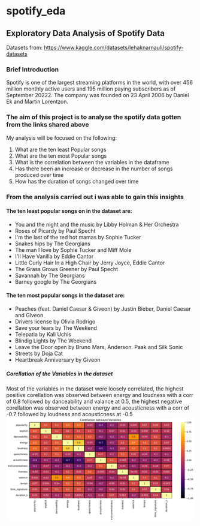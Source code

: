 # spotify_eda
## Exploratory Data Analysis of Spotify Data 
Datasets from: https://www.kaggle.com/datasets/lehaknarnauli/spotify-datasets

### Brief Introduction
Spotify is one of the largest streaming platforms in the world, with over 456 million monthly active users and 195 million paying subscribers as of September 20222. The company was founded on 23 April 2006 by Daniel Ek and Martin Lorentzon.

### The aim of this project is to analyse the spotify data gotten from the links shared above
My analysis will be focused on the following:
1. What are the ten least Popular songs
2. What are the ten most Popular songs 
3. What is the correlation between the variables in the dataframe 
4. Has there been an increase or decrease in the number of songs produced over time
5. How has the duration of songs changed over time

### From the analysis carried out i was able to gain this insights 

#### The ten least popular songs on in the dataset are: 
- You and the night and the music by Libby Holman & Her Orchestra
- Roses of Picardy by Paul Specht
- I'm the last of the red hot mamas by Sophie Tucker
- Snakes hips by The Georgians
- The man I love by Sophie Tucker and Miff Mole
- I'll Have Vanilla by Eddie Cantor
- Little Curly Hair In a High Chair by Jerry Joyce, Eddie Cantor
- The Grass Grows Greener by Paul Specht
- Savannah by The Georgians
- Barney google by The Georgians

#### The ten most popular songs in the dataset are:
- Peaches (feat. Daniel Caesar & Giveon) by Justin Bieber, Daniel Caesar and Giveon
- Drivers license by Olivia Rodrigo
- Save your tears by The Weekend
- Telepatia by Kali Uchis
- Blindig Lights by The Weekend
- Leave the Door open by Bruno Mars, Anderson. Paak and Silk Sonic
- Streets by Doja Cat
- Heartbreak Anniversary by Giveon

##### Corellation of the Variables in the dataset
Most of the variables in the dataset were loosely correlated, the highest positive corellation was observed between energy and loudness with a corr of 0.8 followed by danceability and valance at 0.5, the highest negative corellation was observed between energy and acousticness with a corr of -0.7 followed by loudness and acousticness at -0.5
![corr](images/corr.png)
